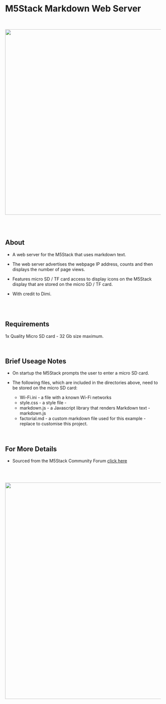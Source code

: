 # M5Stack Markdown Web Server
<br />

<p align="center">
<img src="https://github.com/PartsandCircuits/M5Stack-MarkdownWebServer/blob/master/Screenshot-01.png" width="600">
</p>

<br />
<br />

## About

- A web server for the M5Stack that uses markdown text. 

- The web server advertises the webpage IP address, counts and then displays the number of page views.

- Features micro SD / TF card access to display icons on the M5Stack display that are stored on the micro SD / TF card. 

- With credit to Dimi.

<br />  
<br />  

## Requirements

1x   Quality Micro SD card - 32 Gb size maximum.

<br />

## Brief Useage Notes

- On startup the M5Stack prompts the user to enter a micro SD card.

- The following files, which are included in the directories above, need to be stored on the micro SD card:

    - Wi-Fi.ini  -  a file with a known Wi-Fi networks
    - style.css  -  a style file  -  
    - markdown.js  -  a Javascript library that renders Markdown text  -  markdown.js
    - factorial.md  -  a custom markdown file used for this example - replace to customise this project.  


<br />

## For More Details

- Sourced from the M5Stack Community Forum [click here](http://forum.m5stack.com/topic/110/lesson-5-tf-markdown-web-server)



<br />  
<br />  

<p align="center">
<img src="https://github.com/PartsandCircuits/M5Stack-MarkdownWebServer/blob/master/Screenshot-02.png" width="700">
</p>
